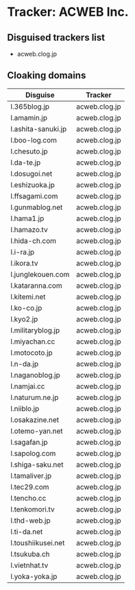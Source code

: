 # Tracker: ACWEB Inc.

## Disguised trackers list

* acweb.clog.jp

## Cloaking domains

| Disguise | Tracker |
| ---- | ---- |
| l.365blog.jp | acweb.clog.jp |
| l.amamin.jp | acweb.clog.jp |
| l.ashita-sanuki.jp | acweb.clog.jp |
| l.boo-log.com | acweb.clog.jp |
| l.chesuto.jp | acweb.clog.jp |
| l.da-te.jp | acweb.clog.jp |
| l.dosugoi.net | acweb.clog.jp |
| l.eshizuoka.jp | acweb.clog.jp |
| l.ffsagami.com | acweb.clog.jp |
| l.gunmablog.net | acweb.clog.jp |
| l.hama1.jp | acweb.clog.jp |
| l.hamazo.tv | acweb.clog.jp |
| l.hida-ch.com | acweb.clog.jp |
| l.i-ra.jp | acweb.clog.jp |
| l.ikora.tv | acweb.clog.jp |
| l.junglekouen.com | acweb.clog.jp |
| l.kataranna.com | acweb.clog.jp |
| l.kitemi.net | acweb.clog.jp |
| l.ko-co.jp | acweb.clog.jp |
| l.kyo2.jp | acweb.clog.jp |
| l.militaryblog.jp | acweb.clog.jp |
| l.miyachan.cc | acweb.clog.jp |
| l.motocoto.jp | acweb.clog.jp |
| l.n-da.jp | acweb.clog.jp |
| l.naganoblog.jp | acweb.clog.jp |
| l.namjai.cc | acweb.clog.jp |
| l.naturum.ne.jp | acweb.clog.jp |
| l.niiblo.jp | acweb.clog.jp |
| l.osakazine.net | acweb.clog.jp |
| l.otemo-yan.net | acweb.clog.jp |
| l.sagafan.jp | acweb.clog.jp |
| l.sapolog.com | acweb.clog.jp |
| l.shiga-saku.net | acweb.clog.jp |
| l.tamaliver.jp | acweb.clog.jp |
| l.tec29.com | acweb.clog.jp |
| l.tencho.cc | acweb.clog.jp |
| l.tenkomori.tv | acweb.clog.jp |
| l.thd-web.jp | acweb.clog.jp |
| l.ti-da.net | acweb.clog.jp |
| l.toushiikusei.net | acweb.clog.jp |
| l.tsukuba.ch | acweb.clog.jp |
| l.vietnhat.tv | acweb.clog.jp |
| l.yoka-yoka.jp | acweb.clog.jp |